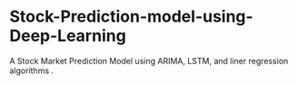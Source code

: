 # Stock-Prediction-model-using-Deep-Learning
A Stock Market Prediction Model using ARIMA, LSTM, and liner regression algorithms .
